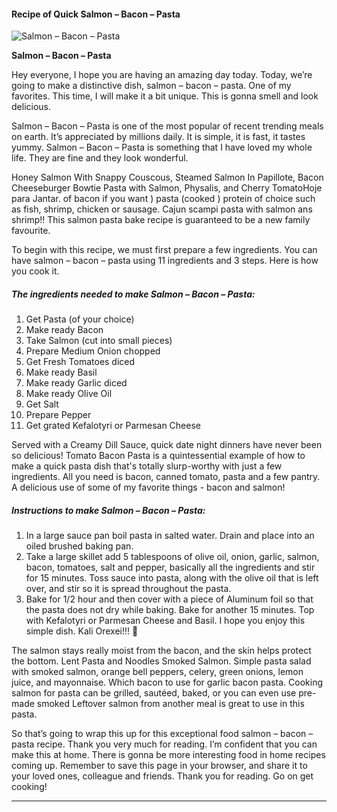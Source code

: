             

#### Recipe of Quick Salmon – Bacon – Pasta

![Salmon – Bacon – Pasta](https://img-global.cpcdn.com/recipes/8fba842ceb30d963/751x532cq70/salmon-bacon-pasta-recipe-main-photo.jpg)

**Salmon – Bacon – Pasta**

Hey everyone, I hope you are having an amazing day today. Today, we’re going to make a distinctive dish, salmon – bacon – pasta. One of my favorites. This time, I will make it a bit unique. This is gonna smell and look delicious.

Salmon – Bacon – Pasta is one of the most popular of recent trending meals on earth. It’s appreciated by millions daily. It is simple, it is fast, it tastes yummy. Salmon – Bacon – Pasta is something that I have loved my whole life. They are fine and they look wonderful.

Honey Salmon With Snappy Couscous, Steamed Salmon In Papillote, Bacon Cheeseburger Bowtie Pasta with Salmon, Physalis, and Cherry TomatoHoje para Jantar. of bacon if you want ) pasta (cooked ) protein of choice such as fish, shrimp, chicken or sausage. Cajun scampi pasta with salmon ans shrimp!! This salmon pasta bake recipe is guaranteed to be a new family favourite.

To begin with this recipe, we must first prepare a few ingredients. You can have salmon – bacon – pasta using 11 ingredients and 3 steps. Here is how you cook it.

##### The ingredients needed to make Salmon – Bacon – Pasta:

1.  Get Pasta (of your choice)
2.  Make ready Bacon
3.  Take Salmon (cut into small pieces)
4.  Prepare Medium Onion chopped
5.  Get Fresh Tomatoes diced
6.  Make ready Basil
7.  Make ready Garlic diced
8.  Make ready Olive Oil
9.  Get Salt
10.  Prepare Pepper
11.  Get grated Kefalotyri or Parmesan Cheese

Served with a Creamy Dill Sauce, quick date night dinners have never been so delicious! Tomato Bacon Pasta is a quintessential example of how to make a quick pasta dish that's totally slurp-worthy with just a few ingredients. All you need is bacon, canned tomato, pasta and a few pantry. A delicious use of some of my favorite things - bacon and salmon!

##### Instructions to make Salmon – Bacon – Pasta:

1.  In a large sauce pan boil pasta in salted water. Drain and place into an oiled brushed baking pan.
2.  Take a large skillet add 5 tablespoons of olive oil, onion, garlic, salmon, bacon, tomatoes, salt and pepper, basically all the ingredients and stir for 15 minutes. Toss sauce into pasta, along with the olive oil that is left over, and stir so it is spread throughout the pasta.
3.  Bake for 1/2 hour and then cover with a piece of Aluminum foil so that the pasta does not dry while baking. Bake for another 15 minutes. Top with Kefalotyri or Parmesan Cheese and Basil. I hope you enjoy this simple dish. Kali Orexei!!! 🙂

The salmon stays really moist from the bacon, and the skin helps protect the bottom. Lent Pasta and Noodles Smoked Salmon. Simple pasta salad with smoked salmon, orange bell peppers, celery, green onions, lemon juice, and mayonnaise. Which bacon to use for garlic bacon pasta. Cooking salmon for pasta can be grilled, sautéed, baked, or you can even use pre-made smoked Leftover salmon from another meal is great to use in this pasta.

So that’s going to wrap this up for this exceptional food salmon – bacon – pasta recipe. Thank you very much for reading. I’m confident that you can make this at home. There is gonna be more interesting food in home recipes coming up. Remember to save this page in your browser, and share it to your loved ones, colleague and friends. Thank you for reading. Go on get cooking!

* * *